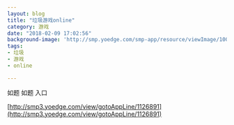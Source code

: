 ```yaml
---
layout: blog
title: "垃圾游戏online"
category: 游戏
date: "2018-02-09 17:02:56"
background-image: 'http://smp.yoedge.com/smp-app/resource/viewImage/1001899appline.png'
tags:
- 垃圾
- 游戏
- online

---
```

如题
如题
入口

[http://smp3.yoedge.com/view/gotoAppLine/1126891](http://smp3.yoedge.com/view/gotoAppLine/1126891)

        
